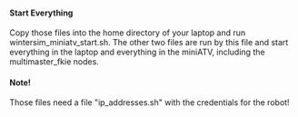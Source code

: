 #### Start Everything

Copy those files into the home directory of your laptop and run wintersim_miniatv_start.sh. 
The other two files are run by this file and start everything in the laptop and everything in the miniATV, 
including the multimaster_fkie nodes.

#### Note!
Those files need a file "ip_addresses.sh" with the credentials for the robot!
